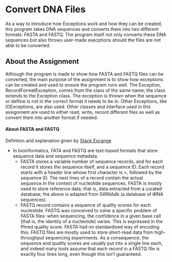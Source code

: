 # Convert DNA Files 
As a way to introduce how Exceptions work and how they can be created, this program takes DNA sequences and converts them into two different formats: FASTA and FASTQ. The program itself not only converts these DNA sequences but also throws user-made execptions should the files are not able to be converted.  
## About the Assignment
Although the program is made to show how FASTA and FASTQ files can be converted, the main purpose of the assignment is to show how exceptions can be created and used to ensure the program runs well. The Exception, RecordFormatException, comes from the class of the same name; the class extends to the Exception class. The exception is thrown when the sequence or defline is not in the correct format it needs to be in. Other Exceptions, like IOExceptions, are also used. Other classes and interface used in this assignment are used to either read, write, record different files as well as convert them into another format if needed.  
#### About FASTA and FASTQ
Defintion and explanation given by [Stack Excange](https://bioinformatics.stackexchange.com/questions/14/what-is-the-difference-between-fasta-fastq-and-sam-file-formats?utm_medium=organic&utm_source=google_rich_qa&utm_campaign=google_rich_qa)
* In bioinformatics, FATA and FASTQ are text-based formats that store sequence data and sequence metadata. 
  - FASTA stores a variable number of sequence records, and for each record it stores the sequence itself, and a sequence ID. Each record starts with a header line whose first character is >, followed by the sequence ID. The next lines of a record contain the actual sequence.In the context of nucleotide sequences, FASTA is mostly used to store reference data; that is, data extracted from a curated database; the above is adapted from GtRNAdb (a database of tRNA sequences).
  - FASTQ record contains a sequence of quality scores for each nucleotide. FASTQ was conceived to solve a specific problem of FASTA files: when sequencing, the confidence in a given base call (that is, the identity of a nucleotide) varies. This is expressed in the Phred quality score. FASTA had no standardised way of encoding this. FASTQ files are mostly used to store short-read data from high-throughput sequencing experiments. As a consequence, the sequence and quality scores are usually put into a single line each, and indeed many tools assume that each record in a FASTQ file is exactly four lines long, even though this isn’t guaranteed.
